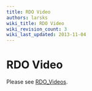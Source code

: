 ```yaml
---
title: RDO Video
authors: larsks
wiki_title: RDO Video
wiki_revision_count: 3
wiki_last_updated: 2013-11-04
---
```


# RDO Video

Please see [RDO_Videos](RDO_Videos).
